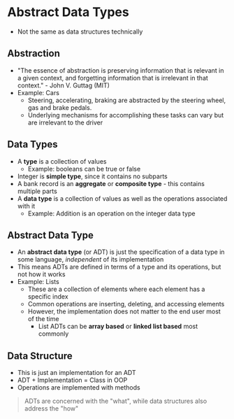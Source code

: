 # Abstract Data Types
- Not the same as data structures technically
## Abstraction
- "The essence of abstraction is preserving information that is relevant in a given context, and forgetting information that is irrelevant in that context." - John V. Guttag (MIT)
- Example: Cars
	- Steering, accelerating, braking are abstracted by the steering wheel, gas and brake pedals. 
	- Underlying mechanisms for accomplishing these tasks can vary but are irrelevant to the driver
## Data Types
- A **type** is a collection of values
	- Example: booleans can be true or false
- Integer is **simple type**, since it contains no subparts
- A bank record is an **aggregate** or **composite type** - this contains multiple parts
- A **data type** is a collection of values as well as the operations associated with it
	- Example: Addition is an operation on the integer data type
## Abstract Data Type
- An **abstract data type** (or ADT) is just the specification of a data type in some language, *independent* of its implementation
- This means ADTs are defined in terms of a type and its operations, but not how it works
- Example: Lists
	- These are a collection of elements where each element has a specific index
	- Common operations are inserting, deleting, and accessing elements
	- However, the implementation does not matter to the end user most of the time
		- List ADTs can be **array based** or **linked list based** most commonly
## Data Structure
- This is just an implementation for an ADT
- ADT + Implementation = Class in OOP
- Operations are implemented with methods
> ADTs are concerned with the "what", while data structures also address the "how"